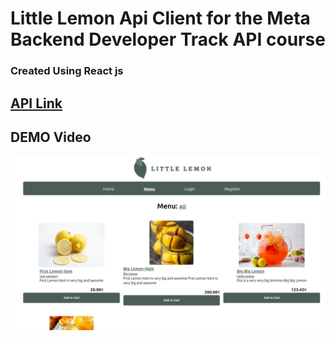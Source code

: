 # Little Lemon Api Client for the Meta Backend Developer Track API course

### Created Using React js

## [API Link](https://github.com/HamzaHassanain/LittleLemonAPI.0.0.1)

## DEMO Video

[![Demo](./srcr.png)](https://youtu.be/ESge3YCMrDo)
